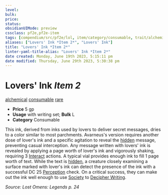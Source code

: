 ```yaml
---
level:
bulk:
price:
status:
obsidianUIMode: preview
cssclass: pf2e,pf2e-item
tags: [compendium/src/pf2e/lol, item/category/consumable, trait/alchemical, trait/consumable, trait/rare]
aliases: ["Lovers' Ink *Item 2*", "Lovers' Ink"]
title: "Lovers' Ink *Item 2*"
linter-yaml-title-alias: "Lovers' Ink *Item 2*"
date created: Monday, June 19th 2023, 5:15:11 pm
date modified: Thursday, June 29th 2023, 5:30:38 pm
---
```


# Lovers' Ink *Item 2*

[alchemical](rules/traits/alchemical.md) [consumable](rules/traits/consumable.md) [rare](rules/traits/rare.md)  

- **Price** 5 gp
- **Usage** with writing set; **Bulk** L
- **Category** Consumable

This ink, derived from inks used by lovers to deliver secret messages, dries to a color similar to most parchments. Avarneus's version requires another dose of lover's ink and a specific agitation to reveal the [hidden](rules/conditions.md#Hidden) message, preventing casual interception. Any message written with lovers' ink is revealed by applying a page worth of lover's ink and vigorously shaking, requiring 3 [Interact](rules/actions/interact.md) actions. A typical vial provides enough ink to fill 1 page worth of text. While the text is [hidden](rules/conditions.md#Hidden), a creature closely examining a surface marked with lover's ink can detect the presence of the ink with a successful DC 25 [Perception](compendium/skills.md#Perception) check. On a critical success, they can make out the ink well enough to use [Society](compendium/skills.md#Society) to [Decipher Writing](rules/actions/decipher-writing.md).

*Source: Lost Omens: Legends p. 24*

